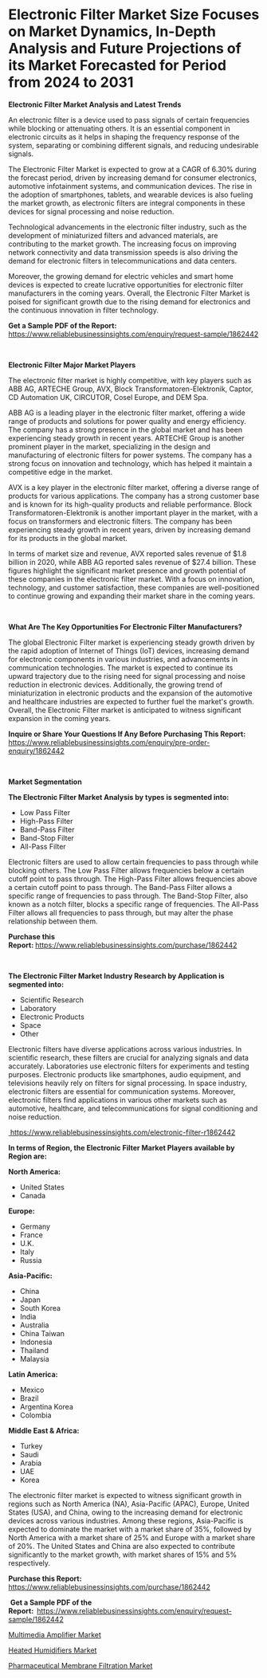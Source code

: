 <p><h1>Electronic Filter Market Size Focuses on Market Dynamics, In-Depth Analysis and Future Projections of its Market Forecasted for Period from 2024 to 2031</h1></p><p><strong>Electronic Filter Market Analysis and Latest Trends</strong></p>
<p><p>An electronic filter is a device used to pass signals of certain frequencies while blocking or attenuating others. It is an essential component in electronic circuits as it helps in shaping the frequency response of the system, separating or combining different signals, and reducing undesirable signals.</p><p>The Electronic Filter Market is expected to grow at a CAGR of 6.30% during the forecast period, driven by increasing demand for consumer electronics, automotive infotainment systems, and communication devices. The rise in the adoption of smartphones, tablets, and wearable devices is also fueling the market growth, as electronic filters are integral components in these devices for signal processing and noise reduction.</p><p>Technological advancements in the electronic filter industry, such as the development of miniaturized filters and advanced materials, are contributing to the market growth. The increasing focus on improving network connectivity and data transmission speeds is also driving the demand for electronic filters in telecommunications and data centers.</p><p>Moreover, the growing demand for electric vehicles and smart home devices is expected to create lucrative opportunities for electronic filter manufacturers in the coming years. Overall, the Electronic Filter Market is poised for significant growth due to the rising demand for electronics and the continuous innovation in filter technology.</p></p>
<p><strong>Get a Sample PDF of the Report:&nbsp;</strong> <a href="https://www.reliablebusinessinsights.com/enquiry/request-sample/1862442">https://www.reliablebusinessinsights.com/enquiry/request-sample/1862442</a></p>
<p>&nbsp;</p>
<p><strong>Electronic Filter Major Market Players</strong></p>
<p><p>The electronic filter market is highly competitive, with key players such as ABB AG, ARTECHE Group, AVX, Block Transformatoren-Elektronik, Captor, CD Automation UK, CIRCUTOR, Cosel Europe, and DEM Spa. </p><p>ABB AG is a leading player in the electronic filter market, offering a wide range of products and solutions for power quality and energy efficiency. The company has a strong presence in the global market and has been experiencing steady growth in recent years. ARTECHE Group is another prominent player in the market, specializing in the design and manufacturing of electronic filters for power systems. The company has a strong focus on innovation and technology, which has helped it maintain a competitive edge in the market.</p><p>AVX is a key player in the electronic filter market, offering a diverse range of products for various applications. The company has a strong customer base and is known for its high-quality products and reliable performance. Block Transformatoren-Elektronik is another important player in the market, with a focus on transformers and electronic filters. The company has been experiencing steady growth in recent years, driven by increasing demand for its products in the global market.</p><p>In terms of market size and revenue, AVX reported sales revenue of $1.8 billion in 2020, while ABB AG reported sales revenue of $27.4 billion. These figures highlight the significant market presence and growth potential of these companies in the electronic filter market. With a focus on innovation, technology, and customer satisfaction, these companies are well-positioned to continue growing and expanding their market share in the coming years.</p></p>
<p>&nbsp;</p>
<p><strong>What Are The Key Opportunities For Electronic Filter Manufacturers?</strong></p>
<p><p>The global Electronic Filter market is experiencing steady growth driven by the rapid adoption of Internet of Things (IoT) devices, increasing demand for electronic components in various industries, and advancements in communication technologies. The market is expected to continue its upward trajectory due to the rising need for signal processing and noise reduction in electronic devices. Additionally, the growing trend of miniaturization in electronic products and the expansion of the automotive and healthcare industries are expected to further fuel the market's growth. Overall, the Electronic Filter market is anticipated to witness significant expansion in the coming years.</p></p>
<p><strong>Inquire or Share Your Questions If Any Before Purchasing This Report:</strong> <a href="https://www.reliablebusinessinsights.com/enquiry/pre-order-enquiry/1862442">https://www.reliablebusinessinsights.com/enquiry/pre-order-enquiry/1862442</a></p>
<p>&nbsp;</p>
<p><strong>Market Segmentation</strong></p>
<p><strong>The Electronic Filter Market Analysis by types is segmented into:</strong></p>
<p><ul><li>Low Pass Filter</li><li>High-Pass Filter</li><li>Band-Pass Filter</li><li>Band-Stop Filter</li><li>All-Pass Filter</li></ul></p>
<p><p>Electronic filters are used to allow certain frequencies to pass through while blocking others. The Low Pass Filter allows frequencies below a certain cutoff point to pass through. The High-Pass Filter allows frequencies above a certain cutoff point to pass through. The Band-Pass Filter allows a specific range of frequencies to pass through. The Band-Stop Filter, also known as a notch filter, blocks a specific range of frequencies. The All-Pass Filter allows all frequencies to pass through, but may alter the phase relationship between them.</p></p>
<p><strong>Purchase this Report:&nbsp;</strong><a href="https://www.reliablebusinessinsights.com/purchase/1862442">https://www.reliablebusinessinsights.com/purchase/1862442</a></p>
<p>&nbsp;</p>
<p><strong>The Electronic Filter Market Industry Research by Application is segmented into:</strong></p>
<p><ul><li>Scientific Research</li><li>Laboratory</li><li>Electronic Products</li><li>Space</li><li>Other</li></ul></p>
<p><p>Electronic filters have diverse applications across various industries. In scientific research, these filters are crucial for analyzing signals and data accurately. Laboratories use electronic filters for experiments and testing purposes. Electronic products like smartphones, audio equipment, and televisions heavily rely on filters for signal processing. In space industry, electronic filters are essential for communication systems. Moreover, electronic filters find applications in various other markets such as automotive, healthcare, and telecommunications for signal conditioning and noise reduction.</p></p>
<p><a href="https://www.reliablebusinessinsights.com/electronic-filter-r1862442">&nbsp;https://www.reliablebusinessinsights.com/electronic-filter-r1862442</a></p>
<p><strong>In terms of Region, the Electronic Filter Market Players available by Region are:</strong></p>
<p>
    <p> <strong> North America: </strong>
        <ul>
            <li>United States</li>
            <li>Canada</li>
        </ul>
        </p> 
    <p> <strong> Europe: </strong>
        <ul>
            <li>Germany</li>
            <li>France</li>
            <li>U.K.</li>
            <li>Italy</li>
            <li>Russia</li>
        </ul>
        </p> 
    <p> <strong> Asia-Pacific: </strong>
        <ul>
            <li>China</li>
            <li>Japan</li>
            <li>South Korea</li>
            <li>India</li>
            <li>Australia</li>
            <li>China Taiwan</li>
            <li>Indonesia</li>
            <li>Thailand</li>
            <li>Malaysia</li>
        </ul>
        </p> 
    <p> <strong> Latin America: </strong>
        <ul>
            <li>Mexico</li>
            <li>Brazil</li>
            <li>Argentina Korea</li>
            <li>Colombia</li>
        </ul>
        </p> 
    <p> <strong> Middle East & Africa: </strong>
        <ul>
            <li>Turkey</li>
            <li>Saudi</li>
            <li>Arabia</li>
            <li>UAE</li>
            <li>Korea</li>
        </ul>
    </p>
    </p>
<p><p>The electronic filter market is expected to witness significant growth in regions such as North America (NA), Asia-Pacific (APAC), Europe, United States (USA), and China, owing to the increasing demand for electronic devices across various industries. Among these regions, Asia-Pacific is expected to dominate the market with a market share of 35%, followed by North America with a market share of 25% and Europe with a market share of 20%. The United States and China are also expected to contribute significantly to the market growth, with market shares of 15% and 5% respectively.</p></p>
<p><strong>Purchase this Report: </strong><a href="https://www.reliablebusinessinsights.com/purchase/1862442">https://www.reliablebusinessinsights.com/purchase/1862442</a></p>
<p>&nbsp;<strong>Get a Sample PDF of the Report:&nbsp;&nbsp;</strong><a href="https://www.reliablebusinessinsights.com/enquiry/request-sample/1862442">https://www.reliablebusinessinsights.com/enquiry/request-sample/1862442</a></p>
<p><strong></strong></p>
<p><p><a href="https://github.com/mdinislamsheik/Market-Research-Report-List-1/blob/main/multimedia-amplifier-market.md">Multimedia Amplifier Market</a></p><p><a href="https://github.com/hzxpgedq27/Market-Research-Report-List-1/blob/main/heated-humidifiers-market.md">Heated Humidifiers Market</a></p><p><a href="https://github.com/NorbertYates/Market-Research-Report-List-6/blob/main/pharmaceutical-membrane-filtration-market.md">Pharmaceutical Membrane Filtration Market</a></p></p>